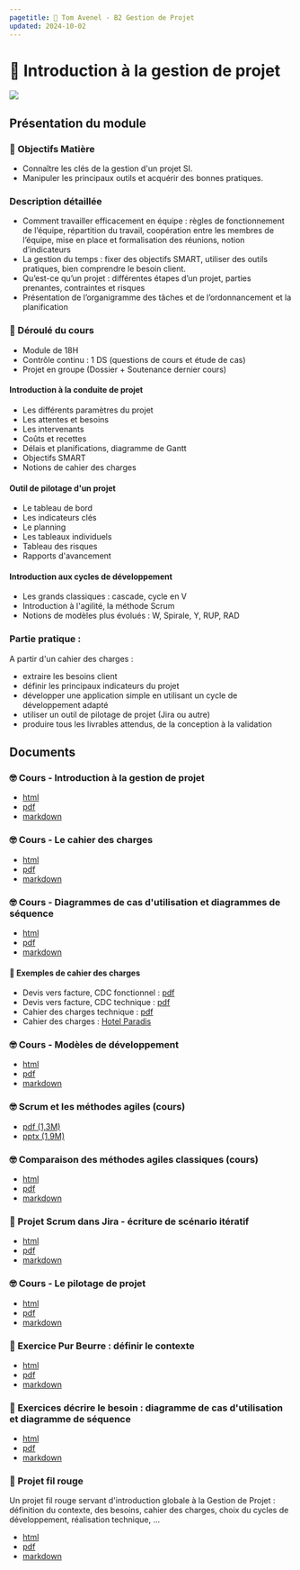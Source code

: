```yaml
---
pagetitle: 📅 Tom Avenel - B2 Gestion de Projet
updated: 2024-10-02
---
```


# 📅 Introduction à la gestion de projet 

![](/resources/images/cover/gestion-projet.jpg)

## Présentation du module

### 🎯 Objectifs Matière 

- Connaître les clés de la gestion d'un projet SI. 
- Manipuler les principaux outils et acquérir des bonnes pratiques. 

### Description détaillée 

- Comment travailler efficacement en équipe : règles de fonctionnement de l’équipe, répartition du travail, coopération entre les membres de l’équipe, mise en place et formalisation des réunions, notion d’indicateurs 
- La gestion du temps : fixer des objectifs SMART, utiliser des outils pratiques, bien comprendre le besoin client. 
- Qu’est-ce qu’un projet : différentes étapes d’un projet, parties prenantes, contraintes et risques 
- Présentation de l’organigramme des tâches et de l’ordonnancement et la planification 
 
### 📅 Déroulé du cours

- Module de 18H
- Contrôle continu : 1 DS (questions de cours et étude de cas)
- Projet en groupe (Dossier + Soutenance dernier cours)

#### Introduction à la conduite de projet

- Les différents paramètres du projet
- Les attentes et besoins
- Les intervenants
- Coûts et recettes
- Délais et planifications, diagramme de Gantt
- Objectifs SMART
- Notions de cahier des charges

#### Outil de pilotage d'un projet

- Le tableau de bord
- Les indicateurs clés
- Le planning
- Les tableaux individuels
- Tableau des risques
- Rapports d'avancement

#### Introduction aux cycles de développement

- Les grands classiques : cascade, cycle en V
- Introduction à l'agilité, la méthode Scrum
- Notions de modèles plus évolués : W, Spirale, Y, RUP, RAD

### Partie pratique : 

A partir d'un cahier des charges :

- extraire les besoins client
- définir les principaux indicateurs du projet
- développer une application simple en utilisant un cycle de développement adapté
- utiliser un outil de pilotage de projet (Jira ou autre)
- produire tous les livrables attendus, de la conception à la validation

## Documents

### 🤓 Cours - Introduction à la gestion de projet

- [html](/cours/gestion-projet/intro-gestion-projet.html)
- [pdf](/cours/gestion-projet/intro-gestion-projet.pdf)
- [markdown](/cours/gestion-projet/intro-gestion-projet.md)

### 🤓 Cours - Le cahier des charges 

- [html](/cours/gestion-projet/cahier-charges/cahier_charges-cours.html)
- [pdf](/cours/gestion-projet/cahier-charges/cahier_charges-cours.pdf)
- [markdown](/cours/gestion-projet/cahier-charges/cahier_charges-cours.md)

### 🤓 Cours - Diagrammes de cas d'utilisation et diagrammes de séquence

- [html](/cours/uml/use-case.html)
- [pdf](/cours/uml/use-case.pdf)
- [markdown](/cours/uml/use-case.md)

#### 📝 Exemples de cahier des charges

- Devis vers facture, CDC fonctionnel : [pdf](/cours/gestion-projet/cahier-charges/dvf_fonctionnel.pdf)
- Devis vers facture, CDC technique  : [pdf](/cours/gestion-projet/cahier-charges/dvf_technique.pdf)
- Cahier des charges technique : [pdf](/cours/gestion-projet/cahier-charges/ex_t1.pdf)
- Cahier des charges : [Hotel Paradis](https://docs.google.com/document/d/1k1kHGk7QgoY3-hMCi0CURhRDo0zMawqyDluuXvYmq5E)

### 🤓 Cours - Modèles de développement

- [html](/cours/gestion-projet/modeles_dev.html)
- [pdf](/cours/gestion-projet/modeles_dev.pdf)
- [markdown](/cours/gestion-projet/modeles_dev.md)

### 🤓 Scrum et les méthodes agiles (cours)

- [pdf (1,3M)](/cours/gestion-projet/agile/scrum.pdf)
- [pptx (1,9M)](/cours/gestion-projet/agile/scrum.pptx)

### 🤓 Comparaison des méthodes agiles classiques (cours)

- [html](/cours/gestion-projet/agile/comparaisons-agile.html)
- [pdf](/cours/gestion-projet/agile/comparaisons-agile.pdf)
- [markdown](/cours/gestion-projet/agile/comparaisons-agile.md)

### 📝 Projet Scrum dans Jira - écriture de scénario itératif

- [html](/cours/gestion-projet/agile/projet_jira.html)
- [pdf](/cours/gestion-projet/agile/projet_jira.pdf)
- [markdown](/cours/gestion-projet/agile/projet_jira.md)

### 🤓 Cours - Le pilotage de projet

- [html](/cours/gestion-projet/pilotage_projet-cours.html)
- [pdf](/cours/gestion-projet/pilotage_projet-cours.pdf)
- [markdown](/cours/gestion-projet/pilotage_projet-cours.md)

### 📝 Exercice Pur Beurre : définir le contexte

- [html](/cours/gestion-projet/exos/exo-pur-beurre.html)
- [pdf](/cours/gestion-projet/exos/exo-pur-beurre.pdf)
- [markdown](/cours/gestion-projet/exos/exo-pur-beurre.md)

### 📝 Exercices décrire le besoin : diagramme de cas d'utilisation et diagramme de séquence

- [html](/cours/gestion-projet/exos/exos-cas-utilisation-cas-sequence.html)
- [pdf](/cours/gestion-projet/exos/exos-cas-utilisation-cas-sequence.pdf)
- [markdown](/cours/gestion-projet/exos/exos-cas-utilisation-cas-sequence.md)

### 📌 Projet fil rouge

Un projet fil rouge servant d'introduction globale à la Gestion de Projet : définition du contexte, des besoins, cahier des charges, choix du cycles de développement, réalisation technique, ...

- [html](/cours/gestion-projet/exos/projet_fil_rouge.html)
- [pdf](/cours/gestion-projet/exos/projet_fil_rouge.pdf)
- [markdown](/cours/gestion-projet/exos/projet_fil_rouge.md)
